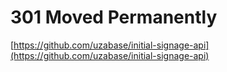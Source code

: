 # 301 Moved Permanently

[https://github.com/uzabase/initial-signage-api](https://github.com/uzabase/initial-signage-api)
